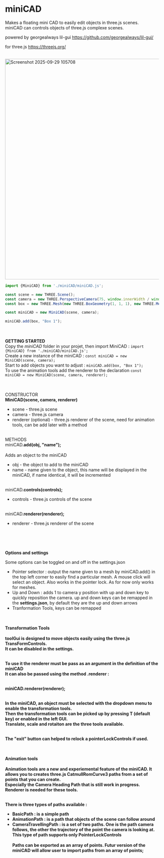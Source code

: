# miniCAD
Makes a floating mini CAD to easily edit objects in three.js scenes.<br/>
miniCAD can controls objects of three.js complexe scenes.

powered by georgealways  lil-gui
https://github.com/georgealways/lil-gui/

for three.js
https://threejs.org/
<br/><br/>

<img width="1413" height="721" alt="Screenshot 2025-09-29 105708" src="https://github.com/user-attachments/assets/c0e3f4ff-5b3f-4906-b3e2-349f348cc00b" />



```js
import {MiniCAD} from './miniCAD/miniCAD.js';

const scene = new THREE.Scene();
const camera = new THREE.PerspectiveCamera(75, window.innerWidth / window.innerHeight, 1, 1000);
const box = new THREE.Mesh(new THREE.BoxGeometry(1, 1, 1), new THREE.MeshBasicMaterial({color: 0xffffff}));

const miniCAD = new MiniCAD(scene, camera);

miniCAD.add(box, "Box 1");
```
<br/><br/>
**GETTING STARTED**<br/>
Copy the <i>miniCAD</i> folder in your projet, then import MiniCAD : ``` import {MiniCAD} from './miniCAD/miniCAD.js'; ``` <br>
Create a new instance of the miniCAD : ``` const miniCAD = new MiniCAD(scene, camera); ``` <br>
Start to add objects you want to adjust : ``` miniCAD.add(box, "Box 1"); ``` <br>
To use the animation tools add the renderer to the declaration ``` const miniCAD = new MiniCAD(scene, camera, renderer); ```<br>

<br/><br/>
CONSTRUCTOR<br/>
**MiniCAD(scene, camera, renderer)**
- scene - three.js scene
- camera - three.js camera
- renderer (optional) - three.js renderer of the scene, need for animation tools, can be add later with a method
<br/><br>

METHODS<br/>
miniCAD.**add(obj, "name");**
<br/><br/>Adds an object to the miniCAD

- obj - the object to add to the miniCAD
- name - name given to the object, this name will be displayed in the miniCAD, if name identical, it will be incremented
<br/><br/>

miniCAD.**controls(controls);**

- controls - three.js controls of the scene
<br/><br/>

miniCAD.**renderer(renderer);**

- renderer - three.js renderer of the scene
<br/>

<br/><br/>
**Options and settings**

Some options can be toggled on and off in the settings.json
- Pointer selector : output the name given to a mesh by miniCAD.add() in the top left corner to easily find a particular mesh.
  A mouse click will select an object. Also works in the pointer lock.
  As for now only works for meshes.
- Up and Down : adds 1 to camera y position with up and down key to quickly reposition the camera.
  up and down keys can be remapped in the **settings.json**, by default they are the up and down arrows
- Tranformation Tools, keys can be remapped

<br><br>
<b>Transformation Tools<br><br>
toolGui is designed to move objects easily using the three.js TransFormControls.<br>
It can be disabled in the settings.<br><br>

To use it the renderer must be pass as an argument in the definition of the miniCAD<br>
It can also be passed using the method .renderer :<br><br>

miniCAD.**renderer(renderer);**<br><br>

In the miniCAD, an object must be selected with the dropdown menu to enable the transformation tools.<br>
Then the transformation tools can be picked up by pressing T (default key) or enabled in the left GUI.<br>
Translate, scale and rotaiton are the three tools available.<br><br>

The "exit" button can helped to relock a pointerLockControls if used.

<br><br>
<b>Animation tools<br><br>
Animation tools are a new and experiemental feature of the miniCAD. It allows you to creates three.js CatmullRomCurve3 paths from a set of points that you
can create.<br>
Especially the Camera Heading Path that is still work in progress. <br>
Renderer is needed for these tools. <br><br>

There is three types of paths available :
- BasicPath : is a simple path
- AnimationPath : is a path that objects of the scene can follow around
- CameraTravellingPath : is a set of two paths. One is the path camera follows, the other the trajectory of the point the camera is looking at. This type of path supports only PointerLockControls
<br><br>
Paths can be exported as an array of points. Futur version of the miniCAD will allow user to import paths from an array of points;



